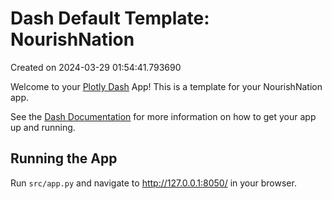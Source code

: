 # Dash Default Template: NourishNation

Created on 2024-03-29 01:54:41.793690

Welcome to your [Plotly Dash](https://plotly.com/dash/) App! This is a template for your NourishNation app.

See the [Dash Documentation](https://dash.plotly.com/introduction) for more information on how to get your app up and running.

## Running the App

Run `src/app.py` and navigate to http://127.0.0.1:8050/ in your browser.